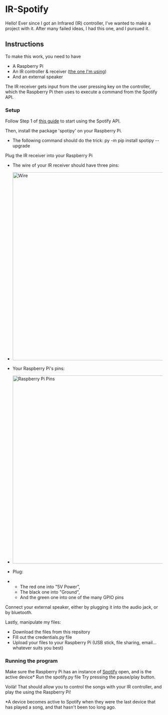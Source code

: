 # IR-Spotify

Hello! Ever since I got an Infrared (IR) controller, I've wanted to make a project with it. After many failed ideas, I had this one, and I pursued it.

## Instructions

To make this work, you need to have
- A Raspberry Pi
- An IR controller & receiver ([the one I'm using](https://www.dfrobot.com/product-366.html))
- And an external speaker

The IR receiver gets input from the user pressing key on the controller, which the Raspberry Pi then uses to execute a command from the Spotify API.

### Setup

Follow Step 1 of [this guide](https://github.com/spotipy-dev/spotipy/blob/2.22.1/TUTORIAL.md) to start using the Spotify API.

Then, install the package 'spotipy' on your Raspberry Pi.
- The following command should do the trick: py -m pip install spotipy --upgrade

Plug the IR receiver into your Raspberry Pi
- The wire of your IR receiver should have three pins:
- <img width="600" alt="Wire" src="https://dfimg.dfrobot.com/enshop/image/data/FIT0011/200420%20Update/53AU4166_564x376.jpg"/>

- Your Raspberry Pi's pins:
- <img width="600" alt="Raspberry Pi Pins" src="https://www.raspberrypi.com/documentation/computers/images/GPIO-Pinout-Diagram-2.png?hash=df7d7847c57a1ca6d5b2617695de6d46"/>

- Plug:
- - The red one into "5V Power",
  - The black one into "Ground",
  - And the green one into one of the many GPIO pins

Connect your external speaker, either by plugging it into the audio jack, or by bluetooth.

Lastly, manipulate my files:
- Download the files from this repsitory
- Fill out the credentials.py file
- Upload your files to your Raspberry Pi (USB stick, file sharing, email... whatever suits you best)

### Running the program

Make sure the Raspberry Pi has an instance of [Spotify](https://open.spotify.com/) open, and is the active device*
Run the spotify.py file
Try pressing the pause/play button.

Voilà! That should allow you to control the songs with your IR controller, and play the using the Raspberry Pi!

*A device becomes active to Spotify when they were the last device that has played a song, and that hasn't been too long ago.
